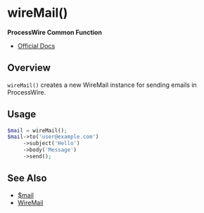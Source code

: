 # wireMail()

**ProcessWire Common Function**

- [Official Docs](https://processwire.com/api/ref/wiremail/)

## Overview

`wireMail()` creates a new WireMail instance for sending emails in ProcessWire.

## Usage

```php
$mail = wireMail();
$mail->to('user@example.com')
     ->subject('Hello')
     ->body('Message')
     ->send();
```

## See Also
- [$mail](./mail-variable.md)
- [WireMail](./wiremail-class.md)
